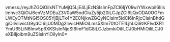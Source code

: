 vmess://eyJhZGQiOiIxNTYuMjQ5LjE4LjEzNSIsImFpZCI6IjY0IiwiYWxwbiI6IiIsImhvc3QiOiJ6enVzMDEuZ3V0aW5ndGluZy5jb20iLCJpZCI6IjQxODA0OGFmLWEyOTMtNGI5OS05YjBjLTk4Y2E0NjkwZGQyNCIsIm5ldCI6InRjcCIsInBhdGgiOiIvIiwicG9ydCI6IjU0MDg2IiwicHMiOiLms5Xlm70tOTE1LjhLQi9zKFlvdXR1YmU65LiN6Imv5p6XKSIsInNjeSI6ImF1dG8iLCJzbmkiOiIiLCJ0bHMiOiIiLCJ0eXBlIjoibm9uZSIsInYiOiIyIn0=
